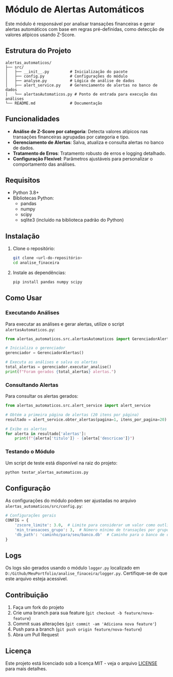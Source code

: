# Módulo de Alertas Automáticos

Este módulo é responsável por analisar transações financeiras e gerar alertas automáticos com base em regras pré-definidas, como detecção de valores atípicos usando Z-Score.

## Estrutura do Projeto

```
alertas_automaticos/
├── src/
│   ├── __init__.py         # Inicialização do pacote
│   ├── config.py           # Configurações do módulo
│   ├── analyse.py          # Lógica de análise de dados
│   ├── alert_service.py    # Gerenciamento de alertas no banco de dados
│   └── alertasAutomaticos.py # Ponto de entrada para execução das análises
└── README.md               # Documentação
```

## Funcionalidades

- **Análise de Z-Score por categoria**: Detecta valores atípicos nas transações financeiras agrupadas por categoria e tipo.
- **Gerenciamento de Alertas**: Salva, atualiza e consulta alertas no banco de dados.
- **Tratamento de Erros**: Tratamento robusto de erros e logging detalhado.
- **Configuração Flexível**: Parâmetros ajustáveis para personalizar o comportamento das análises.

## Requisitos

- Python 3.8+
- Bibliotecas Python:
  - pandas
  - numpy
  - scipy
  - sqlite3 (incluído na biblioteca padrão do Python)

## Instalação

1. Clone o repositório:
   ```bash
   git clone <url-do-repositório>
   cd analise_finaceira
   ```

2. Instale as dependências:
   ```bash
   pip install pandas numpy scipy
   ```

## Como Usar

### Executando Análises

Para executar as análises e gerar alertas, utilize o script `alertasAutomaticos.py`:

```python
from alertas_automaticos.src.alertasAutomaticos import GerenciadorAlertas

# Inicializa o gerenciador
gerenciador = GerenciadorAlertas()

# Executa as análises e salva os alertas
total_alertas = gerenciador.executar_analise()
print(f"Foram gerados {total_alertas} alertas.")
```

### Consultando Alertas

Para consultar os alertas gerados:

```python
from alertas_automaticos.src.alert_service import alert_service

# Obtém a primeira página de alertas (20 itens por página)
resultado = alert_service.obter_alertas(pagina=1, itens_por_pagina=20)

# Exibe os alertas
for alerta in resultado['alertas']:
    print(f"{alerta['titulo']} - {alerta['descricao']}")
```

### Testando o Módulo

Um script de teste está disponível na raiz do projeto:

```bash
python testar_alertas_automaticos.py
```

## Configuração

As configurações do módulo podem ser ajustadas no arquivo `alertas_automaticos/src/config.py`:

```python
# Configurações gerais
CONFIG = {
    'zscore_limite': 3.0,  # Limite para considerar um valor como outlier
    'min_transacoes_grupo': 3,  # Número mínimo de transações por grupo para análise
    'db_path': 'caminho/para/seu/banco.db'  # Caminho para o banco de dados
}
```

## Logs

Os logs são gerados usando o módulo `logger.py` localizado em `D:/Github/MeuPortfolio/analise_finaceira/logger.py`. Certifique-se de que este arquivo esteja acessível.

## Contribuição

1. Faça um fork do projeto
2. Crie uma branch para sua feature (`git checkout -b feature/nova-feature`)
3. Commit suas alterações (`git commit -am 'Adiciona nova feature'`)
4. Push para a branch (`git push origin feature/nova-feature`)
5. Abra um Pull Request

## Licença

Este projeto está licenciado sob a licença MIT - veja o arquivo [LICENSE](LICENSE) para mais detalhes.
